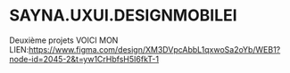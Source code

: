 # SAYNA.UXUI.DESIGNMOBILEI
Deuxième projets
VOICI MON LIEN:https://www.figma.com/design/XM3DVpcAbbL1qxwoSa2oYb/WEB1?node-id=2045-2&t=yw1CrHbfsH5I6fkT-1
